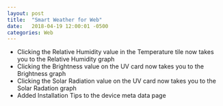 ```yaml
---
layout: post
title:  "Smart Weather for Web"
date:   2018-04-19 12:00:01 -0500
categories: Web
---
```


- Clicking the Relative Humidity value in the Temperature tile now takes you to the Relative Humidity graph
- Clicking the Brightness value on the UV card now takes you to the Brightness graph
- Clicking the Solar Radiation value on the UV card now takes you to the Solar Radation graph
- Added Installation Tips to the device meta data page
